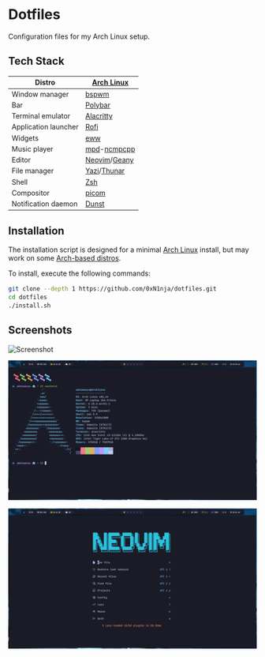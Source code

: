 # Dotfiles

Configuration files for my Arch Linux setup.

## Tech Stack

| Distro               | [Arch Linux](https://www.archlinux.org)                                                          |
| -------------------- | ------------------------------------------------------------------------------------------------ |
| Window manager       | [bspwm](https://github.com/baskerville/bspwm)                                                    |
| Bar                  | [Polybar](https://github.com/polybar/polybar)                                                    |
| Terminal emulator    | [Alacritty](https://github.com/alacritty/alacritty)                                              |
| Application launcher | [Rofi](https://github.com/davatorium/rofi)                                                       |
| Widgets              | [eww](https://github.com/elkowar/eww)                                                            |
| Music player         | [mpd](https://github.com/MusicPlayerDaemon/MPD)-[ncmpcpp](https://github.com/ncmpcpp/ncmpcpp)    |
| Editor               | [Neovim](https://github.com/neovim/neovim)/[Geany](https://github.com/geany/geany)               |
| File manager         | [Yazi](https://github.com/sxyazi/yazi)/[Thunar](https://docs.xfce.org/xfce/thunar/start)         |
| Shell                | [Zsh](https://www.zsh.org)                                                                       |
| Compositor           | [picom](https://github.com/yshui/picom)                                                          |
| Notification daemon  | [Dunst](https://github.com/dunst-project/dunst)                                                  |

## Installation

The installation script is designed for a minimal [Arch Linux](https://wiki.archlinux.org/title/Arch_Linux) install, but may work on some [Arch-based distros](https://wiki.archlinux.org/title/Arch-based_distributions).

To install, execute the following commands:

```bash
git clone --depth 1 https://github.com/0xN1nja/dotfiles.git
cd dotfiles
./install.sh
```

## Screenshots

![Screenshot](https://raw.githubusercontent.com/0xN1nja/dotfiles/master/screenshots/1.png)

![Screenshot](https://raw.githubusercontent.com/0xN1nja/dotfiles/master/screenshots/2.png)

![Screenshot](https://raw.githubusercontent.com/0xN1nja/dotfiles/master/screenshots/3.png)
